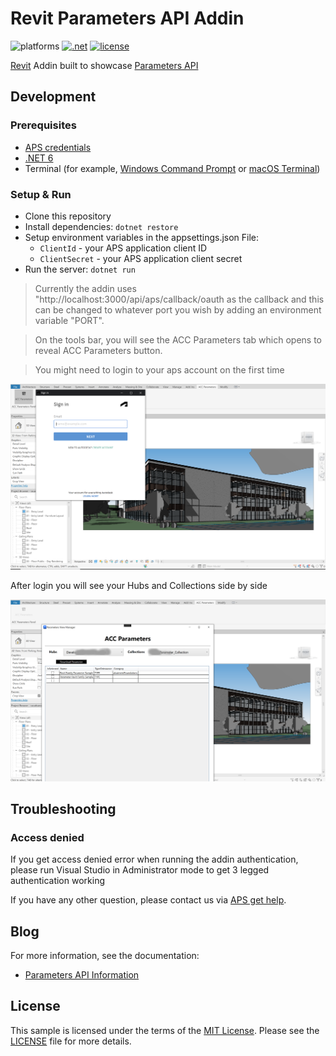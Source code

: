 # Revit Parameters API Addin

![platforms](https://img.shields.io/badge/platform-windows%20%7C%20osx%20%7C%20linux-lightgray.svg)
[![.net](https://img.shields.io/badge/net-6.0-blue.svg)](https://dotnet.microsoft.com/en-us/download/dotnet/6.0)
[![license](https://img.shields.io/:license-mit-green.svg)](https://opensource.org/licenses/MIT)

[Revit](https://www.autodesk.com/products/revit/overview) Addin built to showcase [Parameters API](https://aps.autodesk.com/en/docs/parameters/v1/overview/introduction/)

## Development

### Prerequisites

- [APS credentials](https://forge.autodesk.com/en/docs/oauth/v2/tutorials/create-app)
- [.NET 6](https://dotnet.microsoft.com/en-us/download/dotnet/6.0)
- Terminal (for example, [Windows Command Prompt](https://en.wikipedia.org/wiki/Cmd.exe)
or [macOS Terminal](https://support.apple.com/guide/terminal/welcome/mac))

### Setup & Run

- Clone this repository
- Install dependencies: `dotnet restore`
- Setup environment variables in the appsettings.json File:
  - `ClientId` - your APS application client ID
  - `ClientSecret` - your APS application client secret
- Run the server: `dotnet run`

> Currently the addin uses "http://localhost:3000/api/aps/callback/oauth as the callback and this can be changed to whatever port you wish by adding an environment variable "PORT".

> On the tools bar, you will see the ACC Parameters tab which opens to reveal ACC Parameters button.

> You might need to login to your aps account on the first time

![thumbnail](login_thumbnail.PNG)

After login you will see your Hubs and Collections side by side

![thumbnail](parameters_thumbail.png)

## Troubleshooting

### Access denied

If you get access denied error when running the addin authentication, please run Visual Studio in Administrator mode to get 3 legged authentication working

If you have any other question, please contact us via [APS get help](https://forge.autodesk.com/en/support/get-help).

## Blog

For more information, see the documentation:

- [Parameters API Information](https://aps.autodesk.com/autodesk-parameters-api-cover-page)

## License

This sample is licensed under the terms of the [MIT License](http://opensource.org/licenses/MIT).
Please see the [LICENSE](LICENSE) file for more details.
